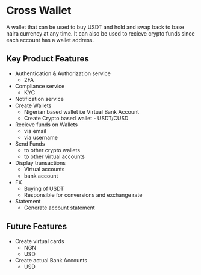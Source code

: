# Cross Wallet

A wallet that can be used to buy USDT and hold and swap back to base naira currency at any time. It can also be used to recieve crypto funds since each account has a wallet address.


## Key Product Features

- Authentication & Authorization service
    - 2FA
- Compliance service
   - KYC
- Notification service
- Create Wallets
    - Nigerian based wallet  i.e Virtual Bank Account
    - Create Crypto based wallet - USDT/CUSD
- Recieve funds on Wallets
    - via email
    - via username
- Send Funds
    - to other crypto wallets
    - to other virtual accounts
- Display transactions
    - Virtual accounts
    - bank account
- FX
    - Buying of USDT
    - Responsible for conversions and exchange rate
- Statement
    - Generate account statement

## Future Features
- Create virtual cards
    - NGN
    - USD
- Create actual Bank Accounts
    - USD
